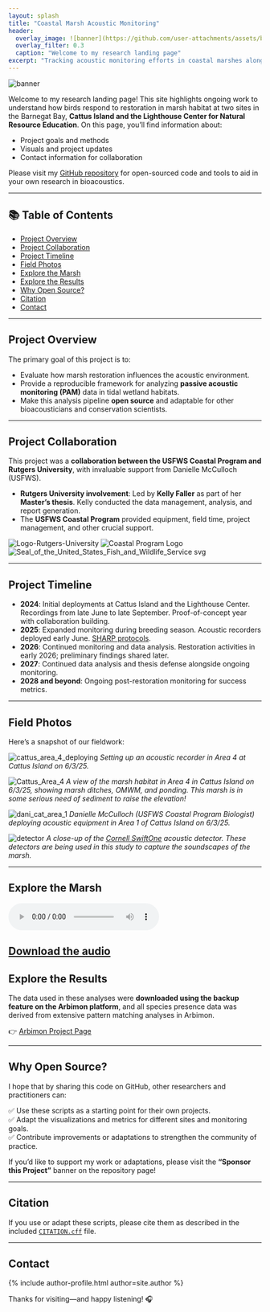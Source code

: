 ```yaml
---
layout: splash
title: "Coastal Marsh Acoustic Monitoring"
header:
  overlay_image: ![banner](https://github.com/user-attachments/assets/bb054cc6-919d-428d-b5f2-4409eff76ab7)
  overlay_filter: 0.3
  caption: "Welcome to my research landing page"
excerpt: "Tracking acoustic monitoring efforts in coastal marshes along the Delaware and Barnegat Bays."
---
```

![banner](https://github.com/user-attachments/assets/57cf5a0d-2a7e-42cc-8f21-9cba5df74dae)

Welcome to my research landing page! This site highlights ongoing work to understand how birds respond to restoration in marsh habitat at two sites in the Barnegat Bay, **Cattus Island and the Lighthouse Center for Natural Resource Education**. On this page, you’ll find information about:

- Project goals and methods
- Visuals and project updates
- Contact information for collaboration

Please visit my [GitHub repository](https://github.com/kellyfaller/Coastal-Marsh-Acoustic-Monitoring-Analysis) for open-sourced code and tools to aid in your own research in bioacoustics.

---

## 📚 Table of Contents
- [Project Overview](#project-overview)
- [Project Collaboration](#project-collaboration)
- [Project Timeline](#project-timeline)
- [Field Photos](#field-photos)
- [Explore the Marsh](#explore-the-marsh)
- [Explore the Results](#explore-the-results)
- [Why Open Source?](#why-open-source)
- [Citation](#citation)
- [Contact](#contact)

---

## Project Overview
The primary goal of this project is to:
- Evaluate how marsh restoration influences the acoustic environment.
- Provide a reproducible framework for analyzing **passive acoustic monitoring (PAM)** data in tidal wetland habitats.
- Make this analysis pipeline **open source** and adaptable for other bioacousticians and conservation scientists.

---

## Project Collaboration
This project was a **collaboration between the USFWS Coastal Program and Rutgers University**, with invaluable support from Danielle McCulloch (USFWS).

- **Rutgers University involvement**: Led by **Kelly Faller** as part of her **Master’s thesis**. Kelly conducted the data management, analysis, and report generation.
- The **USFWS Coastal Program** provided equipment, field time, project management, and other crucial support.
  
![Logo-Rutgers-University](https://github.com/user-attachments/assets/1aebd824-cd45-4858-8b44-491ba4f2e531)
![Coastal Program Logo](https://github.com/user-attachments/assets/6b9ac4e6-4c64-4760-916d-b4e1bc581400)
![Seal_of_the_United_States_Fish_and_Wildlife_Service svg](https://github.com/user-attachments/assets/d381bc29-eacc-4c65-b012-c19ff6e175d9)

---

## Project Timeline
<ul class="timeline">
  <li><strong>2024</strong>: Initial deployments at Cattus Island and the Lighthouse Center. Recordings from late June to late September. Proof-of-concept year with collaboration building.</li>
  <li><strong>2025</strong>: Expanded monitoring during breeding season. Acoustic recorders deployed early June. <a href="https://www.tidalmarshbirds.org/index.php/publicly-availablr-products/products/vegatation-sampling-protocols/marsh-survey-protocols/221-sharp-callbacksurvey-protocol-2025/file">SHARP protocols</a>.</li>
  <li><strong>2026</strong>: Continued monitoring and data analysis. Restoration activities in early 2026; preliminary findings shared later.</li>
  <li><strong>2027</strong>: Continued data analysis and thesis defense alongside ongoing monitoring.</li>
  <li><strong>2028 and beyond</strong>: Ongoing post-restoration monitoring for success metrics.</li>
</ul>

---

## Field Photos

Here’s a snapshot of our fieldwork:

![cattus_area_4_deploying](https://github.com/user-attachments/assets/86df0eb6-673c-41a9-bfed-7b3acd77629a)
*Setting up an acoustic recorder in Area 4 at Cattus Island on 6/3/25.*

![Cattus_Area_4](https://github.com/user-attachments/assets/b1992b8e-54f1-400d-954f-adbe2d036bbe)
*A view of the marsh habitat in Area 4 in Cattus Island  on 6/3/25, showing marsh ditches, OMWM, and ponding. This marsh is in some serious need of sediment to raise the elevation!*

![dani_cat_area_1](https://github.com/user-attachments/assets/671718ae-0543-462a-9f9b-70ede2b11746)
*Danielle McCulloch (USFWS Coastal Program Biologist) deploying acoustic equipment in Area 1 of Cattus Island on 6/3/25.*

![detector](https://github.com/user-attachments/assets/e064cbfd-c55c-4438-8b9c-0551cd1f13dc)
*A close-up of the [Cornell SwiftOne](https://www.birds.cornell.edu/ccb/swift/) acoustic detector. These detectors are being used in this study to capture the soundscapes of the marsh.*

---

## Explore the Marsh
<!-- Add info about the marsh/what it needs for restoration/what restoration is happening and why, audio samples, or field notes here -->

<audio controls>
  <source src="https://kellyfaller.github.io/Coastal-Marsh-Acoustic-Monitoring-Analysis//Audio/SMM02_20230503_201002_2.wav" type="audio/wav">
  Your browser does not support the audio element.
</audio>

[Download the audio](https://kellyfaller.github.io/Coastal-Marsh-Acoustic-Monitoring-Analysis/Audio/SMM02_20230503_201002_2.wav)
---

## Explore the Results
The data used in these analyses were **downloaded using the backup feature on the Arbimon platform**, and all species presence data was derived from extensive pattern matching analyses in Arbimon.

👉 [Arbimon Project Page](https://arbimon.org/p/glades-restoration-soundscape-project/overview)

---

## Why Open Source?
I hope that by sharing this code on GitHub, other researchers and practitioners can:

✅ Use these scripts as a starting point for their own projects.  
✅ Adapt the visualizations and metrics for different sites and monitoring goals.  
✅ Contribute improvements or adaptations to strengthen the community of practice.

If you’d like to support my work or adaptations, please visit the **“Sponsor this Project”** banner on the repository page!

---

## Citation
If you use or adapt these scripts, please cite them as described in the included [`CITATION.cff`](Docs/CITATION.cff) file.

---

## Contact

{% include author-profile.html author=site.author %}


Thanks for visiting—and happy listening! 🎧
